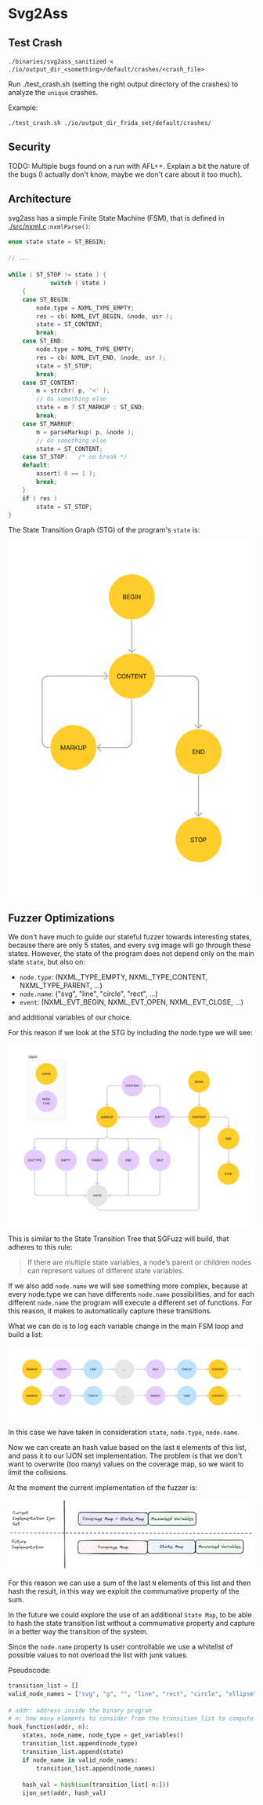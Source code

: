 # Svg2Ass

## Test Crash

```
./binaries/svg2ass_sanitized < ./io/output_dir_<something>/default/crashes/<crash_file>
```

Run ./test_crash.sh (setting the right output directory of the crashes) to analyze
the `unique` crashes.

Example:

```
./test_crash.sh ./io/output_dir_frida_set/default/crashes/
```

## Security

TODO: Multiple bugs found on a run with AFL++.
Explain a bit the nature of the bugs (I actually don't know, maybe we don't care about it too much).

## Architecture

svg2ass has a simple Finite State Machine (FSM), that is defined in [./src/nxml.c](./src/nxml.c)`:nxmlParse()`:

```c
enum state state = ST_BEGIN;

// ...

while ( ST_STOP != state ) {
            switch ( state )
    {
    case ST_BEGIN:
        node.type = NXML_TYPE_EMPTY;
        res = cb( NXML_EVT_BEGIN, &node, usr );
        state = ST_CONTENT;
        break;
    case ST_END:
        node.type = NXML_TYPE_EMPTY;
        res = cb( NXML_EVT_END, &node, usr );
        state = ST_STOP;
        break;
    case ST_CONTENT:
        m = strchr( p, '<' );
        // do something else
        state = m ? ST_MARKUP : ST_END;
        break;
    case ST_MARKUP:
        m = parseMarkup( p, &node );
        // do something else
        state = ST_CONTENT;
    case ST_STOP:	/* no break */
    default:
        assert( 0 == 1 );
        break;
    }
    if ( res )
        state = ST_STOP;
}
```

The State Transition Graph (STG) of the program's `state` is:

![](./img/state-transition-graph-01.png)

## Fuzzer Optimizations

We don't have much to guide our stateful fuzzer towards interesting states,
because there are only 5 states, and every svg image will go through these states.
However, the state of the program does not depend only on the main state `state`,
but also on:

- `node.type`: (NXML_TYPE_EMPTY, NXML_TYPE_CONTENT, NXML_TYPE_PARENT, ...)
- `node.name`: ("svg", "line", "circle", "rect", ...)
- `event`: (NXML_EVT_BEGIN, NXML_EVT_OPEN, NXML_EVT_CLOSE, ...)

and additional variables of our choice.

For this reason if we look at the STG by including the node.type we will see:

![](./img/state-transition-graph-02.png)

This is similar to the State Transition Tree that SGFuzz will build, that adheres to this rule:

> If there are multiple state variables, a node’s parent or children nodes can represent values of different state variables.

If we also add `node.name` we will see something more complex, because at every node.type we can have differents `node.name` possibilities, and for each different `node.name` the program
will execute a different set of functions.
For this reason, it makes to automatically capture these transitions.

What we can do is to log each variable change in the main FSM loop and build a list:

![](./img/transition-list.png)

In this case we have taken in consideration `state`, `node.type`, `node.name`.

Now we can create an hash value based on the last `N` elements of this list, and
pass it to our IJON set implementation. The problem is that we don't want to overwrite
(too many) values on the coverage map, so we want to limit the collisions.

At the moment the current implementation of the fuzzer is:

![](./img/implementation.png)

For this reason we can
use a sum of the last `N` elements of this list and then hash the result, in this way we
exploit the commumative property of the sum.

In the future we could explore the use of an additional `State Map`, to be able to
hash the state transition list without a commumative property and capture in a better
way the transition of the system.

Since the `node.name` property is user controllable we use a whitelist of possible
values to not overload the list with junk values.

Pseudocode:

```py
transition_list = []
valid_node_names = ["svg", "g", "", "line", "rect", "circle", "ellipse", "path", "polyline", "polygon"]

# addr: address inside the binary program
# n: how many elements to consider from the transition_list to compute the hash
hook_function(addr, n):
    states, node_name, node_type = get_variables()
    transition_list.append(node_type)
    transition_list.append(state)
    if node_name in valid_node_names:
        transition_list.append(node_names)

    hash_val = hash(sum(transition_list[-n:]))
    ijon_set(addr, hash_val)
```



